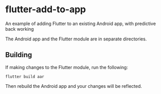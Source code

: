 # flutter-add-to-app
An example of adding Flutter to an existing Android app, with predictive back working

The Android app and the Flutter module are in separate directories.

## Building
If making changes to the Flutter module, run the following:

```
flutter build aar
```

Then rebuild the Android app and your changes will be reflected.
